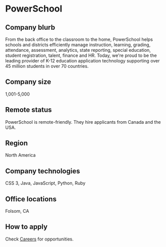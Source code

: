 # PowerSchool

## Company blurb

From the back office to the classroom to the home, PowerSchool helps schools and districts efficiently manage instruction, learning, grading, attendance, assessment, analytics, state reporting, special education, student registration, talent, finance and HR. Today, we're proud to be the leading provider of K-12 education application technology supporting over 45 million students in over 70 countries.

## Company size

1,001-5,000

## Remote status

PowerSchool is remote-friendly. They hire applicants from Canada and the USA.

## Region

North America

## Company technologies

CSS 3, Java, JavaScript, Python, Ruby

## Office locations

Folsom, CA

## How to apply

Check [Careers](https://www.powerschool.com/company/careers/) for opportunities.